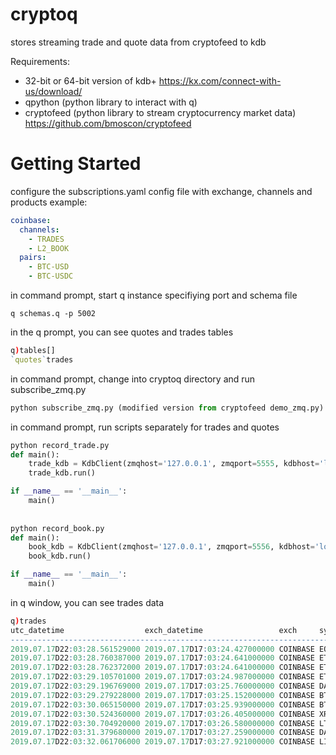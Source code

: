 # cryptoq
stores streaming trade and quote data from cryptofeed to kdb

Requirements:
* 32-bit or 64-bit version of kdb+ https://kx.com/connect-with-us/download/
* qpython (python library to interact with q)
* cryptofeed (python library to stream cryptocurrency market data) https://github.com/bmoscon/cryptofeed

# Getting Started
configure the subscriptions.yaml config file with exchange, channels and products
example:
```yaml
coinbase:
  channels:
    - TRADES
    - L2_BOOK
  pairs:
    - BTC-USD
    - BTC-USDC
```
in command prompt, start q instance specifiying port and schema file
```shell
q schemas.q -p 5002
```
in the q prompt, you can see quotes and trades tables
```q
q)tables[]
`quotes`trades
```
in command prompt, change into cryptoq directory and run subscribe_zmq.py
```python
python subscribe_zmq.py (modified version from cryptofeed demo_zmq.py)
```
in command prompt, run scripts separately for trades and quotes
```python
python record_trade.py
def main():
    trade_kdb = KdbClient(zmqhost='127.0.0.1', zmqport=5555, kdbhost='localhost', kdbport=5002)
    trade_kdb.run()

if __name__ == '__main__':
    main()
    
    
python record_book.py
def main():
    book_kdb = KdbClient(zmqhost='127.0.0.1', zmqport=5556, kdbhost='localhost', kdbport=5002)
    book_kdb.run()

if __name__ == '__main__':
    main()
```
in q window, you can see trades data
```q
q)trades
utc_datetime                  exch_datetime                 exch     sym      side amount     price    order_id
---------------------------------------------------------------------------------------------------------------
2019.07.17D22:03:28.561529000 2019.07.17D17:03:24.427000000 COINBASE EOS-USD  sell 42.8       3.956    396979  
2019.07.17D22:03:28.760387000 2019.07.17D17:03:24.641000000 COINBASE ETH-USD  buy  5          215.52   50223672
2019.07.17D22:03:28.762372000 2019.07.17D17:03:24.641000000 COINBASE ETH-USD  buy  15.61874   215.53   50223673
2019.07.17D22:03:29.105701000 2019.07.17D17:03:24.987000000 COINBASE ETH-USD  buy  5          215.52   50223674
2019.07.17D22:03:29.196769000 2019.07.17D17:03:25.760000000 COINBASE DAI-USDC sell 6.03765    0.992532 147320  
2019.07.17D22:03:29.279228000 2019.07.17D17:03:25.152000000 COINBASE BTC-USD  sell 0.01056728 9860     70194746
2019.07.17D22:03:30.065150000 2019.07.17D17:03:25.939000000 COINBASE BTC-USD  buy  0.05440595 9864.39  70194747
2019.07.17D22:03:30.524360000 2019.07.17D17:03:26.405000000 COINBASE XRP-USD  buy  67         0.315    2431849 
2019.07.17D22:03:30.704920000 2019.07.17D17:03:26.580000000 COINBASE LTC-BTC  sell 1.1969     0.009416 6068676 
2019.07.17D22:03:31.379680000 2019.07.17D17:03:27.259000000 COINBASE DAI-USDC sell 22.06721   0.992532 147321  
2019.07.17D22:03:32.061706000 2019.07.17D17:03:27.921000000 COINBASE LINK-USD buy  38.8       2.4657   581567 
```







